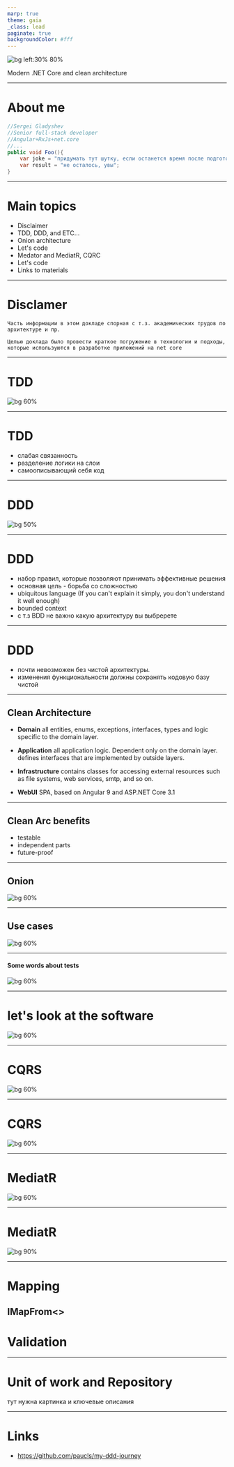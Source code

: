 ```yaml
---
marp: true
theme: gaia
_class: lead
paginate: true
backgroundColor: #fff
---
```


![bg left:30% 80%](https://raw.githubusercontent.com/tam0jennik/clear_architecture/master/presentation/img/cap_logo.png)


Modern .NET Core and clean architecture

---

# About me

```java
//Sergei Gladyshev
//Senior full-stack developer 
//Angular+RxJs+net.core
//... 
public void Foo(){
    var joke = "придумать тут шутку, если останется время после подготовки доклада";
    var result = "не осталось, увы";
}
```
---
# Main topics
- Disclaimer
- TDD, DDD, and ETC...
- Onion architecture
- Let's code
- Medator and MediatR, CQRC
- Let's code
- Links to materials
---
# Disclamer
    Часть информации в этом докладе спорная с т.з. академических трудов по архитектуре и пр. 

    Целью доклада было провести краткое погружение в технологии и подходы, которые используются в разработке приложений на net core

<!-- ---

![bg 60%](https://raw.githubusercontent.com/tam0jennik/clear_architecture/master/presentation/img/magnetron.png) -->

---
# TDD
![bg 60%](https://raw.githubusercontent.com/tam0jennik/clear_architecture/master/presentation/img/TDD.png)

---
# TDD
- слабая связанность
- разделение логики на слои
- самоописывающий себя код
---

# DDD
![bg 50%](https://raw.githubusercontent.com/tam0jennik/clear_architecture/master/presentation/img/DDD.png)

---

# DDD
- набор правил, которые позволяют принимать эффективные решения
- основная цель - борьба со сложностью
- ubiquitous language (If you can't explain it simply, you don't understand it well enough)
- bounded context
- с т.з BDD не важно какую архитектуру вы выбререте

---
# DDD
- почти невозможен без чистой архитектуры.
- изменения функциональности должны сохранять кодовую базу чистой
---
## Clean Architecture
- **Domain** all entities, enums, exceptions, interfaces, types and logic specific to the domain layer.
- **Application** all application logic. Dependent only on the domain layer. defines interfaces that are implemented by outside layers. 

- **Infrastructure** contains classes for accessing external resources such as file systems, web services, smtp, and so on.

- **WebUI** SPA, based on Angular 9 and ASP.NET Core 3.1

---
## Clean Arc benefits

- testable
- independent parts
- future-proof
---

## Onion
![bg 60%](https://raw.githubusercontent.com/tam0jennik/clear_architecture/master/presentation/img/Onion.png)

---

## Use cases
![bg 60%](https://raw.githubusercontent.com/tam0jennik/clear_architecture/master/presentation/img/UseCases.png)

---
#### Some words about tests

![bg 60%](https://raw.githubusercontent.com/tam0jennik/clear_architecture/master/presentation/img/UnitTests.png)

---
 
 # let's look at the software
 ![bg 60%]()

---
# CQRS
![bg 60%](https://raw.githubusercontent.com/tam0jennik/clear_architecture/master/presentation/img/sqrs1.png)

---

# CQRS
![bg 60%](https://raw.githubusercontent.com/tam0jennik/clear_architecture/master/presentation/img/sqrs2.png)

---
# MediatR

![bg 60%](https://raw.githubusercontent.com/tam0jennik/clear_architecture/master/presentation/img/mediatr1.png)

---
# MediatR
![bg 90%](https://raw.githubusercontent.com/tam0jennik/clear_architecture/master/presentation/img/mediatr2.png)

---
# Mapping
IMapFrom<>
---
# Validation
---
# Unit of work and Repository
тут нужна картинка
и ключевые описания

---
# Links
- https://github.com/paucls/my-ddd-journey

